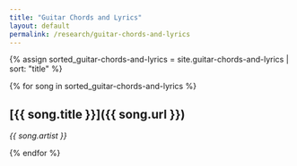 ```yaml
---
title: "Guitar Chords and Lyrics"
layout: default
permalink: /research/guitar-chords-and-lyrics
---
```


{% assign sorted_guitar-chords-and-lyrics = site.guitar-chords-and-lyrics | sort: "title" %}

{% for song in sorted_guitar-chords-and-lyrics %}
## [{{ song.title }}]({{ song.url }})

*{{ song.artist }}*

{% endfor %}
